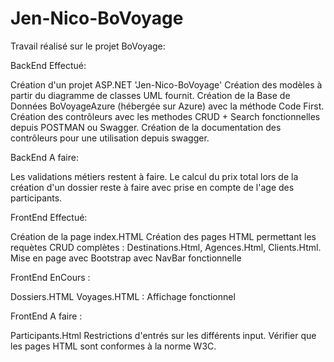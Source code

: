 # Jen-Nico-BoVoyage

Travail réalisé sur le projet BoVoyage:

BackEnd Effectué: 

Création d'un projet ASP.NET 'Jen-Nico-BoVoyage'
Création des modèles à partir du diagramme de classes UML fournit.
Création de la Base de Données BoVoyageAzure (hébergée sur Azure) avec la méthode Code First.
Création des contrôleurs avec les methodes CRUD + Search fonctionnelles depuis POSTMAN ou Swagger.
Création de la documentation des contrôleurs pour une utilisation depuis swagger.

BackEnd A faire:

Les validations métiers restent à faire.
Le calcul du prix total lors de la création d'un dossier reste à faire avec prise en compte de l'age des participants.


FrontEnd Effectué:

Création de la page index.HTML
Création des pages HTML permettant les requètes CRUD complètes : Destinations.Html, Agences.Html, Clients.Html.
Mise en page avec Bootstrap avec NavBar fonctionnelle

FrontEnd EnCours :

Dossiers.HTML 
Voyages.HTML : Affichage fonctionnel

FrontEnd A faire : 

Participants.Html
Restrictions d'entrés sur les différents input.
Vérifier que les pages HTML sont conformes à la norme W3C.




